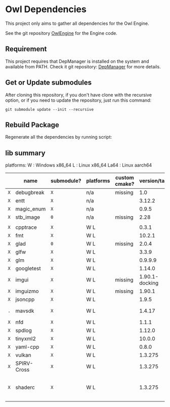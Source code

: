 # Owl Dependencies

This project only aims to gather all dependencies for the Owl Engine.

See the git repository [OwlEngine](https://github.com/Silmaen/Owl) for the Engine code.

## Requirement

This project requires that DepManager is installed on the system and available
from PATH. Check it git repository: [DepManager](https://github.com/Silmaen/DepManager)
for more details.

## Get or Update submodules

After cloning this repository, if you don't have clone with the recursive option,
or if you need to update the repository, just run this command:

`git submodule update --init --recursive`

## Rebuild Package

Regenerate all the dependencies by running script:

## lib summary

platforms:
W : Windows x86_64
L : Linux x86_64
La64 : Linux aarch64

|     | name        | submodule? | platforms | custom cmake? | version/tag    | dependency                          | link                                                        |
|-----|-------------|------------|-----------|---------------|----------------|-------------------------------------|-------------------------------------------------------------|
| `X` | debugbreak  | `X`        | n/a       | missing       | 1.0            |                                     | [github](https://github.com/scottt/debugbreak)              |
| `X` | entt        | `X`        | n/a       |               | 3.12.2         |                                     | [github](https://github.com/skypjack/entt)                  |
| `X` | magic_enum  | `X`        | n/a       |               | 0.9.5          |                                     | [github](https://github.com/Neargye/magic_enum)             |
| `X` | stb_image   | `0`        | n/a       | missing       | 2.28           |                                     | [github](https://github.com/nothings/stb)                   |
|     |             |            |           |               |                |                                     |                                                             |
| `X` | cpptrace    | `X`        | W L       |               | 0.3.1          |                                     | [github](https://github.com/jeremy-rifkin/cpptrace)         |
| `X` | fmt         | `X`        | W L       |               | 10.2.1         |                                     | [github](https://github.com/fmtlib/fmt)                     |
| `X` | glad        | `0`        | W L       | missing       | 2.0.4          |                                     | [glad](https://glad.dav1d.de/)                              |
| `X` | glfw        | `X`        | W L       |               | 3.3.9          |                                     | [github](https://github.com/glfw/glfw)                      |
| `X` | glm         | `X`        | W L       |               | 0.9.9.9        |                                     | [github](https://github.com/g-truc/glm)                     |
| `X` | googletest  | `X`        | W L       |               | 1.14.0         |                                     | [github](https://github.com/google/googletest)              |
| `X` | imgui       | `X`        | W L       | missing       | 1.90.1-docking | glfw vulkan                         | [github](https://github.com/ocornut/imgui)                  |
| `X` | imguizmo    | `X`        | W L       | missing       | 1.90.1         | imgui                               | [github](https://github.com/CedricGuillemet/ImGuizmo)       |
| `X` | jsoncpp     | `X`        | W L       |               | 1.9.5          |                                     | [github](https://github.com/open-source-parsers/jsoncpp)    |
| `.` | mavsdk      | `X`        | W L       |               | 1.4.17         | jsoncpp tinyxml2                    | [github](https://github.com/mavlink/MAVSDK)                 |
| `X` | nfd         | `X`        | W L       |               | 1.1.1          |                                     | [github](https://github.com/btzy/nativefiledialog-extended) |
| `X` | spdlog      | `X`        | W L       |               | 1.12.0         | fmt                                 | [github](https://github.com/gabime/spdlog)                  |
| `X` | tinyxml2    | `X`        | W L       |               | 10.0.0         |                                     | [github](https://github.com/leethomason/tinyxml2)           |
| `X` | yaml-cpp    | `X`        | W L       |               | 0.8.0          |                                     | [github](https://github.com/jbeder/yaml-cpp)                |
| `X` | vulkan      | `X`        | W L       |               | 1.3.275        |                                     |                                                             |
| `X` | SPIRV-Cross | `X`        | W L       |               | 1.3.275        |                                     | [github](https://github.com/KhronosGroup/SPIRV-Cross)       |
| `X` | shaderc     | `X`        | W L       |               | 1.3.275        | spirv-tools, spirv-headers, glslang | [github](https://github.com/google/shaderc/)                |
